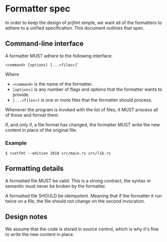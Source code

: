 # Formatter spec

In order to keep the design of prjfmt simple, we want all of the formatters
to adhere to a unified specification. This document outlines that spec.

## Command-line interface

A formatter MUST adhere to the following interface:

```
<command> [options] [...<files>]`
```

Where
* `<command>` is the name of the formatter.
* `[options]` is any number of flags and options that the formatter wants to
    provide.
* `[...<files>]` is one or more files that the formatter should process.

Whenever the program is invoked with the list of files, it MUST process all
of those and format them.

If, and only if, a file format has changed, the formatter MUST write the new
content in place of the original file.

### Example

```console
$ rustfmt --edition 2018 src/main.rs src/lib.rs
```

## Formatting details

A formatted file MUST be valid. This is a strong contract; the syntax or
semantic must never be broken by the formatter.

A formatted file SHOULD be idempotent. Meaning that if the formatter it run
twice on a file, the file should not change on the second invocation.

## Design notes

We assume that the code is stored in source control, which is why it's fine to
write the new content in place.
